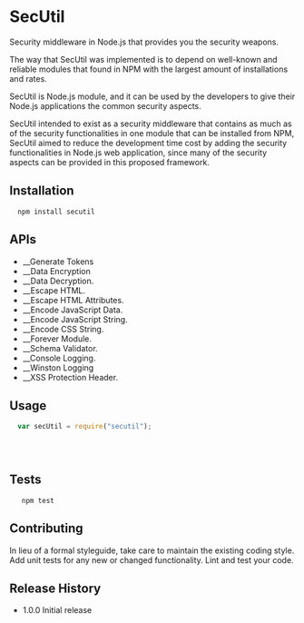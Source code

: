 SecUtil
=========

Security middleware in Node.js that provides you the security weapons.

The way that SecUtil was implemented is to depend on well-known and reliable modules that found in NPM with the largest amount of installations and rates. 

SecUtil is Node.js module, and it can be used by the developers to give their Node.js applications the common security aspects.

SecUtil intended to exist as a security middleware that contains as much as of the security functionalities in one module that can be installed from NPM, SecUtil aimed to reduce the development time cost by adding the security functionalities in Node.js web application, since many of the security aspects can be provided in this proposed framework.

## Installation

```shell
  npm install secutil 
```

## APIs

* __Generate Tokens
* __Data Encryption
* __Data Decryption.
* __Escape HTML.
* __Escape HTML Attributes.
* __Encode JavaScript Data.
* __Encode JavaScript String.
* __Encode CSS String.
* __Forever Module.
* __Schema Validator.
* __Console Logging.
* __Winston Logging
* __XSS Protection Header.



## Usage

```js
  var secUtil = require("secutil");

  
      
```

## Tests

```shell
   npm test
```

## Contributing

In lieu of a formal styleguide, take care to maintain the existing coding style.
Add unit tests for any new or changed functionality. Lint and test your code.

## Release History

* 1.0.0 Initial release
